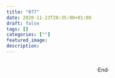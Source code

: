 ```yaml
---
title: "077"
date: 2020-11-23T20:35:00+01:00
draft: false
tags: []
categories: [""]
featured_image: 
description: 
---
```

<!-- 
![](https://mogeko.github.io/blog-images/r/077/)
{{< spoiler >}}{{< /spoiler >}}
&emsp;&emsp;
plaintext
 -->









<br>

<center>  ·End·  </center>